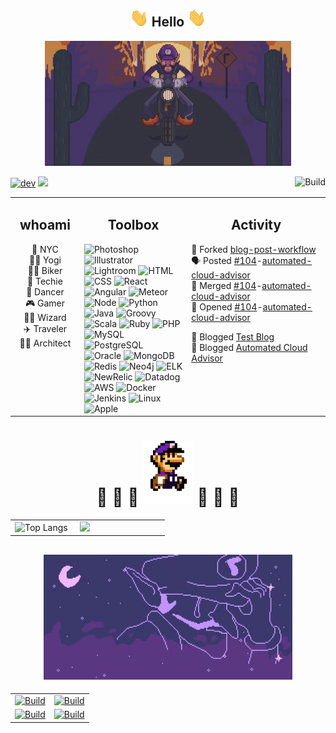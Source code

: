 <!-- Hello -->
<h2 align="center"><img src="https://raw.githubusercontent.com/aakhtar3/aakhtar3/main/img/wave.gif" width="30px"> Hello <img src="https://raw.githubusercontent.com/aakhtar3/aakhtar3/main/img/wave.gif" width="30px"></h2>
<!-- Image -->
<p align="center">
<img alt="u/byronius_j" src="https://raw.githubusercontent.com/aakhtar3/aakhtar3/main/img/bike.gif" height="200px"></p>

<!-- Badge -->
<a href="https://dev.to/aakhtar3"><img alt="dev" src="https://img.shields.io/badge/💬-black?&logo=dev.to&cacheSeconds=86400"></a> <img src="https://visitor-badge.glitch.me/badge?page_id=aakhtar3.aakhtar3"/> <a href="https://github.com/aakhtar3/aakhtar3/actions?query=workflow%3A%22Update+Activity%22"><img src="https://img.shields.io/github/workflow/status/aakhtar3/aakhtar3/Update%20Activity?logo=github&label=Activity" align="right" alt="Build"></a>

<!-- Info -->
<table style="width:100%"><tr >
<td valign="top" width="22%">
<h2 align="center">whoami</h2>
<p align="center">
📍 NYC
</br>
🧘‍♂️ Yogi
</br>
🚴‍♂️ Biker
</br>
💾 Techie
</br>
🕺 Dancer
</br>
🎮 Gamer
</br>
🧙‍♂️ Wizard
</br>
✈️ Traveler
</br>
👨‍💻 Architect</a>
</p>
</td>
<!-- Skills -->
<td valign="top" width="34%">
<h2 align="center">Toolbox</h2>
<!-- Adobe -->
<img alt="Photoshop" src="https://img.shields.io/badge/Photoshop-black?&logo=adobe-photoshop&color=151515&logoColor=79ff97&cacheSeconds=86400">
<img alt="Illustrator" src="https://img.shields.io/badge/Illustrator-black?&logo=adobe-illustrator&color=151515&logoColor=79ff97&cacheSeconds=86400">
<img alt="Lightroom" src="https://img.shields.io/badge/Lightroom-black?&logo=adobe-lightroom-cc&color=151515&logoColor=79ff97&cacheSeconds=86400">
<!-- Web -->
<img alt="HTML" src="https://img.shields.io/badge/HTML-black?&logo=html5&color=151515&logoColor=79ff97&cacheSeconds=86400">
<img alt="CSS" src="https://img.shields.io/badge/CSS-black?&logo=css3&color=151515&logoColor=79ff97&cacheSeconds=86400">
<img alt="React" src="https://img.shields.io/badge/React-black?&logo=react&color=151515&logoColor=79ff97&cacheSeconds=86400">
<img alt="Angular" src="https://img.shields.io/badge/Angular-black?&logo=angular&color=151515&logoColor=79ff97&cacheSeconds=86400">
<img alt="Meteor" src="https://img.shields.io/badge/Meteor-black?&logo=meteor&color=151515&logoColor=79ff97&cacheSeconds=86400">
<!-- App -->
<img alt="Node" src="https://img.shields.io/badge/Node-black?&logo=node.js&color=151515&logoColor=79ff97&cacheSeconds=86400">
<img alt="Python" src="https://img.shields.io/badge/Python-black?&logo=python&color=151515&logoColor=79ff97&cacheSeconds=86400">
<img alt="Java" src="https://img.shields.io/badge/Java-black?&logo=java&color=151515&logoColor=79ff97&cacheSeconds=86400">
<img alt="Groovy" src="https://img.shields.io/badge/Groovy-black?&logo=groovy&color=151515&logoColor=79ff97&cacheSeconds=86400">
<img alt="Scala" src="https://img.shields.io/badge/Scala-black?&logo=scala&color=151515&logoColor=79ff97&cacheSeconds=86400">
<img alt="Ruby" src="https://img.shields.io/badge/Ruby-black?&logo=ruby&color=151515&logoColor=79ff97&cacheSeconds=86400">
<img alt="PHP" src="https://img.shields.io/badge/PHP-black?&logo=php&color=151515&logoColor=79ff97&cacheSeconds=86400">
<!-- Data -->
<img alt="MySQL" src="https://img.shields.io/badge/MySQL-black?&logo=mysql&color=151515&logoColor=79ff97&cacheSeconds=86400">
<img alt="PostgreSQL" src="https://img.shields.io/badge/PostgreSQL-black?&logo=postgresql&color=151515&logoColor=79ff97&cacheSeconds=86400">
<img alt="Oracle" src="https://img.shields.io/badge/Oracle-black?&logo=oracle&color=151515&logoColor=79ff97&cacheSeconds=86400">
<img alt="MongoDB" src="https://img.shields.io/badge/MongoDB-black?&logo=mongodb&color=151515&logoColor=79ff97&cacheSeconds=86400">
<img alt="Redis" src="https://img.shields.io/badge/Redis-black?&logo=redis&color=151515&logoColor=79ff97&cacheSeconds=86400">
<img alt="Neo4j" src="https://img.shields.io/badge/Neo4j-black?&logo=neo4j&color=151515&logoColor=79ff97&cacheSeconds=86400">
<!-- Telemetry -->
<img alt="ELK" src="https://img.shields.io/badge/ELK-black?&logo=kibana&color=151515&logoColor=79ff97&cacheSeconds=86400">
<img alt="NewRelic" src="https://img.shields.io/badge/New_Relic-black?&logo=new-relic&color=151515&logoColor=79ff97&cacheSeconds=86400">
<img alt="Datadog" src="https://img.shields.io/badge/Datadog-black?&logo=datadog&color=151515&logoColor=79ff97&cacheSeconds=86400">
<!-- DevOps -->
<img alt="AWS" src="https://img.shields.io/badge/AWS-black?&logo=amazon-aws&color=151515&logoColor=79ff97&cacheSeconds=86400">
<img alt="Docker" src="https://img.shields.io/badge/Docker-black?&logo=docker&color=151515&logoColor=79ff97&cacheSeconds=86400">
<img alt="Jenkins" src="https://img.shields.io/badge/Jenkins-black?&logo=jenkins&color=151515&logoColor=79ff97&cacheSeconds=86400">
<!-- OS -->
<img alt="Linux" src="https://img.shields.io/badge/Linux-black?&logo=linux&color=151515&logoColor=79ff97&cacheSeconds=86400">
<img alt="Apple" src="https://img.shields.io/badge/OSX-black?&logo=apple&color=151515&logoColor=79ff97&cacheSeconds=86400">
</td>
<td valign="top" width="44%">
<h2 align="center">Activity</h2>
<!--START_SECTION:activity-->

🍴 Forked [blog-post-workflow](https://github.com/gautamkrishnar/blog-post-workflow) </br> 
🗣 Posted [#104](https://github.com/disneystreaming/automated-cloud-advisor/issues/104)-[automated-cloud-advisor](https://github.com/disneystreaming/automated-cloud-advisor) </br> 
🎉 Merged [#104](https://github.com/disneystreaming/automated-cloud-advisor/pull/104)-[automated-cloud-advisor](https://github.com/disneystreaming/automated-cloud-advisor) </br> 
💪 Opened [#104](https://github.com/disneystreaming/automated-cloud-advisor/pull/104)-[automated-cloud-advisor](https://github.com/disneystreaming/automated-cloud-advisor) </br> 
<!--END_SECTION:activity-->
<!-- BLOG-POST-LIST:START -->
💬 Blogged [Test Blog](https://dev.to/aakhtar3/test-blog-4nkk) </br>
💬 Blogged [Automated Cloud Advisor](https://dev.to/aakhtar3/automated-cloud-advisor-5d23) </br><!-- BLOG-POST-LIST:END -->
</td>
</tr></table>
<!-- Stats -->
<h1 align="center">
👾 👾 👾 <img alt="OmegaSpartanSP" src="https://raw.githubusercontent.com/aakhtar3/aakhtar3/main/img/hop.gif" height="100px"> 👾 👾 👾
</h1>
<table><tr>
<td width="40%">
<img alt="Top Langs" src="https://github-readme-stats.vercel.app/api/top-langs/?username=aakhtar3&langs_count=8&theme=dark&cache_seconds=43200&layout=compact&hide=jupyter notebook">
</td>
<td width="55%">
<img src="https://github-readme-stats.vercel.app/api?username=aakhtar3&theme=dark&show_icons=true&cache_seconds=43200"/>
</td>
</tr></table>
<!-- Working on -->
<h2 align="center"><img alt="u/byronius_j" src="https://raw.githubusercontent.com/aakhtar3/aakhtar3/main/img/star.gif" height="200px"></h2>
<table><tr>
<td width="50%">
<a href="https://github.com/disneystreaming/automated-cloud-advisor"><img alt="Build" src="https://github-readme-stats.vercel.app/api/pin/?username=disneystreaming&repo=automated-cloud-advisor&theme=dark&cache_seconds=43200">
</a>
</td>
<td width="50%">
<a href="https://github.com/donnemartin/awesome-aws"><img alt="Build" src="https://github-readme-stats.vercel.app/api/pin/?username=donnemartin&repo=awesome-aws&theme=dark&cache_seconds=86400">
</a>
</td>
</tr>
<tr>
<td width="50%">
<a href="https://github.com/jamesgeorge007/github-activity-readme"><img alt="Build" src="https://github-readme-stats.vercel.app/api/pin/?username=jamesgeorge007&repo=github-activity-readme&theme=dark&cache_seconds=86400">
</a>
</td>
<td width="50%">
<a href="https://github.com/abhisheknaiidu/awesome-github-profile-readme"><img alt="Build" src="https://github-readme-stats.vercel.app/api/pin/?username=abhisheknaiidu&repo=awesome-github-profile-readme&theme=dark&cache_seconds=86400">
</a>
</td>
</tr>
</table>
